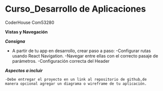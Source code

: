 # Curso_Desarrollo de Aplicaciones
 CoderHouse Com53280


**Vistas y Navegación**

***Consigna***

 - A partir de tu app en desarrollo, crear paso a paso:
        -Configurar rutas usando React Navigation.
        -Navegar entre ellas con el correcto pasaje de parámetros.
        -Configuración correcta del Header

***Aspectos a incluir***

    -Debe entregar el proyecto en un link al repositorio de github,de manera opcional agregar un diagrama o wireframe de tu aplicación.

